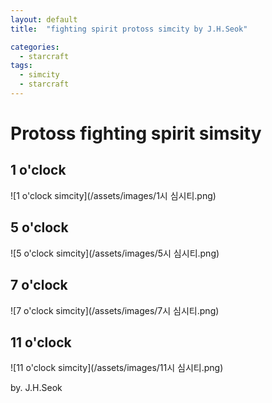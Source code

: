 ```yaml
---
layout: default
title:  "fighting spirit protoss simcity by J.H.Seok"

categories:
  - starcraft
tags:
  - simcity
  - starcraft
---
```

Protoss fighting spirit simsity
=============

1 o'clock
------------

![1 o'clock simcity](/assets/images/1시 심시티.png)


5 o'clock
------------

![5 o'clock simcity](/assets/images/5시 심시티.png)

7 o'clock
------------

![7 o'clock simcity](/assets/images/7시 심시티.png)

11 o'clock
------------

![11 o'clock simcity](/assets/images/11시 심시티.png)



by. J.H.Seok


